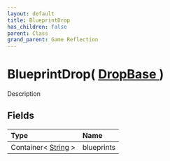 ```yaml
---
layout: default
title: BlueprintDrop
has_children: false
parent: Class
grand_parent: Game Reflection
---
```

# BlueprintDrop( [ DropBase ](/riftbreaker-wiki/docs/game-reflection/classes/drop_base/) )
Description 

## Fields

| Type | Name |
|:----------|:--------------|
| Container< [String](/riftbreaker-wiki/docs/game-reflection/components/string/) > | blueprints |

